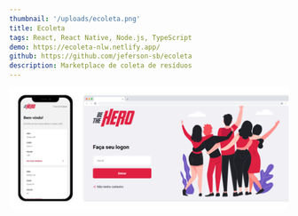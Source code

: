 ```yaml
---
thumbnail: '/uploads/ecoleta.png'
title: Ecoleta
tags: React, React Native, Node.js, TypeScript
demo: https://ecoleta-nlw.netlify.app/
github: https://github.com/jeferson-sb/ecoleta
description: Marketplace de coleta de resíduos
---
```


![](/uploads/bethehero.png)
